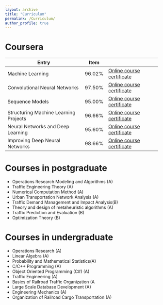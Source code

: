 ```yaml
---
layout: archive
title: "Curriculum"
permalink: /Curriculum/
author_profile: true
---
```


Coursera
======
| Entry            | Item   |                                                              |
| --------         | ------ | ------------------------------------------------------------ |
| Machine Learning    | 96.02%   | [Online course certificate](https://www.coursera.org/account/accomplishments/verify/83H2AXHA3U36?utm_source=link&utm_medium=certificate&utm_content=cert_image&utm_campaign=sharing_cta&utm_product=course)                          |
| Convolutional Neural Networks    | 97.50%   | [Online course certificate](https://www.coursera.org/account/accomplishments/verify/72XGNRQWHXDQ?utm_source=link&utm_medium=certificate&utm_content=cert_image&utm_campaign=sharing_cta&utm_product=course)                          |
| Sequence Models     | 95.00%   | [Online course certificate](https://www.coursera.org/account/accomplishments/verify/3MF47TZC2BMH?utm_source=link&utm_medium=certificate&utm_content=cert_image&utm_campaign=sharing_cta&utm_product=course)                           |
| Structuring Machine Learning Projects     | 96.66%   | [Online course certificate](https://www.coursera.org/account/accomplishments/verify/8RQ4PQKK4K88?utm_source=link&utm_medium=certificate&utm_content=cert_image&utm_campaign=pdf_header_button&utm_product=course)                           |
| Neural Networks and Deep Learning     | 95.60%   | [Online course certificate](https://www.coursera.org/account/accomplishments/verify/2AT55WYQ8ESD?utm_source=link&utm_medium=certificate&utm_content=cert_image&utm_campaign=sharing_cta&utm_product=course)                           |
| Improving Deep Neural Networks     | 98.66%   | [Online course certificate](https://www.coursera.org/account/accomplishments/verify/G2XERTWHZ2TB?utm_source=link&utm_medium=certificate&utm_content=cert_image&utm_campaign=sharing_cta&utm_product=course)                           |

Courses in postgraduate
======
* Operations Research Modeling and Algorithms (A)
* Traffic Engineering Theory (A)
* Numerical Computation Method (A)
* Urban Transportation Network Analysis (A)
* Traffic Demand Management and Impact Analysis(B)
* Theory and design of metaheuristic algorithms (A)
* Traffic Prediction and Evaluation (B)
* Optimization Theory (B)

Courses in undergraduate
======
* Operations Research (A)
* Linear Algebra (A)
* Probability and Mathematical Statistics(A)
* C/C++ Programming (A)
* Object Oriented Programming (C#) (A)
* Traffic Engineering (A)
* Basics of Railroad Traffic Organization (A
* Large Scale Database Development (A)
* Engineering Mechanics (A)
* Organization of Railroad Cargo Transportation (A)
    

